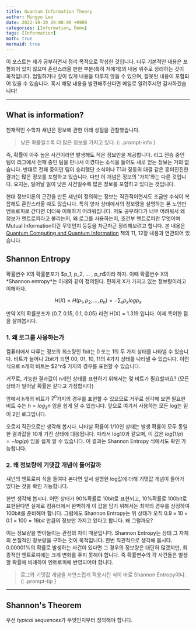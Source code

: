 ```yaml
---
title: Quantum Information Theory
author: Mingyu Lee
date: 2022-10-30 20:00:00 +0900
categories: [Information, Demo]
tags: [Information]
math: true
mermaid: true
---
```


이 포스트는 제가 공부하면서 정리 목적으로 작성한 것입니다. 너무 기본적인 내용은 포함되어 있지 않으며 혼란스러울 만한 부분(특히 저에게)의 내용 위주로 정리하는 것이 목적입니다. 엄밀하거나 깊이 있게 내용을 다루지 않을 수 있으며, 잘못된 내용이 포함되어 있을 수 있습니다. 혹시 해당 내용을 발견해주신다면 메일로 알려주시면 감사하겠습니다!

---
## What is information?

천재적인 수학자 섀넌은 정보에 관한 아래 성질을 관찰했습니다.

> 낮은 확률일수록 더 많은 정보를 가지고 있다.
{: .prompt-info }

즉, 확률이 아주 높은 사건이라면 발생해도 적은 정보만을 제공합니다. 리그 전승 중인 팀이 리그에서 전패 중인 팀을 만나서 이겼다는 소식을 들어도 새로 얻는 정보는 거의 없습니다. 반대로 전패 중이던 팀이 승리했단 소식이나 T1과 징동의 대결 같은 흥미진진한 결과는 많은 정보를 포함하고 있습니다. 다만 이 개념은 정보의 '가치'와는 다른 것입니다. 요지는, 일어날 일이 낮은 사건일수록 많은 정보를 포함하고 있다는 것입니다.

현대 정보이론의 근간을 만든 섀넌이 정의하는 정보는 직관적이면서도 조금만 수식이 복잡해도 혼란스러울 때도 많습니다. 특히 양자 상태에서의 정보량을 설명하는 폰 노인만 엔트로피로 간다면 더더욱 이해하기 어려워집니다. 저도 공부하다가 너무 어려워서 왜 정보가 엔트로피라고 불리는지, 왜 로그를 사용하는지, 조건부 엔트로피란 무엇이며 Mutual Information이란 무엇인지 등등을 차근차근 정리해보려고 합니다. 본 내용은 [Quantum Computing and Quantum Information](https://en.wikipedia.org/wiki/Quantum_Computation_and_Quantum_Information) 책의 11, 12장 내용과 연관되어 있습니다.

<h2  data-toc-skip>Shannon Entropy</h2>
확률변수 X의 확률분포가 $p_1, p_2, ... , p_n$이라 하자. 이때 확률변수 X의 *Shannon entropy*는 아래와 같이 정의된다. 편하게 X가 가지고 있는 정보량이라고 이해하자.

$$H(X) = H(p_1, p_2, ... , p_n) = -\sum_{x}p_xlogp_x$$

만약 X의 확률분포가 {0.7, 0.15, 0.1, 0.05} 라면 H(X) = 1.319 입니다. 이제 특이한 점을 살펴봅시다.

<h3  data-toc-skip>1. 왜 로그를 사용하는가</h3>
컴퓨터에서 다루는 정보의 최소량인 1bit는 0 또는 1의 두 가지 상태를 나타낼 수 있습니다. 비트가 늘어나 2bit가 되면 00, 01, 10, 11의 4가지 상태를 나타낼 수 있습니다. 이런 식으로 n개의 비트는 $2^n$ 가지의 경우를 표현할 수 있습니다.

거꾸로, 가능한 결과값이 n개인 상태를 표현하기 위해서는 몇 비트가 필요할까요? (모든 상태가 일어날 확률은 같다고 가정합시다)

앞에서 h개의 비트가 $2^h$가지의 경우를 표현할 수 있으므로 거꾸로 생각해 보면 필요한 비트 수는 $h=log_2{n}$ 임을 쉽게 알 수 있습니다. 앞으로 여기서 사용하는 모든 log는 밑이 2인 로그입니다.

오로지 직관으로만 생각해 봅시다. 나타날 확률이 1/10인 상태는 발생 확률이 모두 동일한 결과값을 10개 가진 상태에 대응됩니다. 따라서 log10과 같으며, 이 값은 $log(1/p) = -log(p)$ 임을 쉽게 알 수 있습니다. 이 결과는 Shannon Entropy 식에서도 확인 가능합니다.

<h3  data-toc-skip>2. 왜 정보량에 기댓값 개념이 들어갈까</h3>
섀넌의 엔트로피 식을 들여다 본다면 앞서 설명한 log값에 더해 기댓값 개념이 들어가 있다는 것을 확인 가능합니다.

한번 생각해 봅시다. 어떤 상태가 90%확률로 10bit로 표현되고, 10%확률로 100bit로 표현된다면 실제로 컴퓨터에서 완벽하게 이 값을 담기 위해서는 최악의 경우를 상정하여 100bit를 준비해야 합니다. 그럼에도 Shannon Entropy는 위 상태가 오직 $0.9 \times 10 + 0.1 \times 100 = 19bit$ 만큼의 정보만 가지고 있다고 합니다. 왜 그럴까요?

이는 정보량을 받아들이는 관점의 차이 때문입니다. Shannon Entropy는 상태 그 자체의 본질적인 정보량을 구하는 것이 목적입니다. 한번 직관적으로 생각해 봅시다. 0.00001%의 확률로 발생하는 사건이 있다면 그 경우의 정보량은 대단히 많겠지만, 최종적인 엔트로피에는 크게 변화를 주지 못해야 합니다. 즉 확률변수의 각 사건들은 발생할 확률에 비례하여 엔트로피에 반영되어야 합니다.

> 로그와 기댓값 개념을 자연스럽게 적용시킨 식이 바로 Shannon Entropy이다.
{: .prompt-tip }

---
## Shannon's Theorem
우선 *typical sequences*가 무엇인지부터 정의해야 합니다. 
